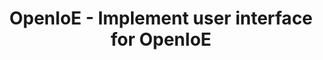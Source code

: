 ---
layout: gsoc
categories: gsoc2018
divid: openioe2
title:  OpenIoE - Implement user interface for OpenIoE
description: Currently, we are using the generated jHipster UI for OpenIoE. We need to implement a customized user interface for providing a better user experience. Angular or React can be used.
expectedresults: <ul style="list-style:inherit"><li>Rewrite the frontend with Angular or React including all current functionalities</li><li>Re-design the current interfaces</li><li>Write Frontend unit tests and component tests</li></ul>
githuburl: https://github.com/scorelab/OpenIoE/issues/28
requiredknowledge: Angular or React, Spring Boot, ActiveMQ Artemis, MQTT, AMQP and Cassandra
possiblementors: Tharidu Fernando, Charith
---